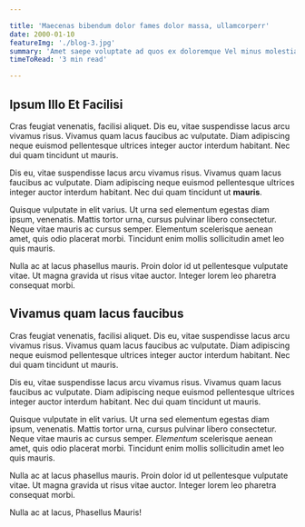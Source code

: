 ```yaml
---

title: 'Maecenas bibendum dolor fames dolor massa, ullamcorperr'
date: 2000-01-10
featureImg: './blog-3.jpg'
summary: 'Amet saepe voluptate ad quos ex doloremque Vel minus molestias tempora fugit doloremque, veritatis Recusandae tempora enim quasi optio tempore veritatis quia. Earum pariatur perspiciatis deserunt doloribus vero. Vitae velit. Sit error autem et repellat vel minus Obcaecati in hic quod omnis obcaecati earum! Ducimus iure deserunt sapiente in voluptatibus necessitatibus! Accusamus beatae similique eligendi possimus delectus laborum. Numquam nihil'
timeToRead: '3 min read'

---
```


## Ipsum Illo Et Facilisi

Cras feugiat venenatis, facilisi aliquet. Dis eu, vitae suspendisse lacus arcu
vivamus risus. Vivamus quam lacus faucibus ac vulputate. Diam adipiscing
neque euismod pellentesque ultrices integer auctor interdum habitant.
Nec dui quam tincidunt ut mauris.<br/>

Dis eu, vitae suspendisse lacus arcu vivamus risus. Vivamus quam lacus
faucibus ac vulputate. Diam adipiscing neque euismod pellentesque ultrices
integer auctor interdum habitant. Nec dui quam tincidunt ut **mauris**.<br/>

Quisque vulputate in elit varius. Ut urna sed elementum egestas diam
ipsum, venenatis. Mattis tortor urna, cursus pulvinar libero consectetur.
Neque vitae mauris ac cursus semper. Elementum scelerisque aenean amet,
quis odio placerat morbi. Tincidunt enim mollis sollicitudin amet
leo quis mauris.<br/>

Nulla ac at lacus phasellus mauris. Proin dolor id ut pellentesque vulputate
vitae. Ut magna gravida ut risus vitae auctor. Integer lorem leo pharetra
consequat morbi.<br/>

## Vivamus quam lacus faucibus

Cras feugiat venenatis, facilisi aliquet. Dis eu, vitae suspendisse lacus arcu
vivamus risus. Vivamus quam lacus faucibus ac vulputate. Diam adipiscing
neque euismod pellentesque ultrices integer auctor interdum habitant.
Nec dui quam tincidunt ut mauris.<br/>

Dis eu, vitae suspendisse lacus arcu vivamus risus. Vivamus quam lacus
faucibus ac vulputate. Diam adipiscing neque euismod pellentesque ultrices
integer auctor interdum habitant. Nec dui quam tincidunt ut mauris.<br/>

Quisque vulputate in elit varius. Ut urna sed elementum egestas diam
ipsum, venenatis. Mattis tortor urna, cursus pulvinar libero consectetur.
Neque vitae mauris ac cursus semper. *Elementum* scelerisque aenean amet,
quis odio placerat morbi. Tincidunt enim mollis sollicitudin amet
leo quis mauris.<br/>

Nulla ac at lacus phasellus mauris. Proin dolor id ut pellentesque vulputate
vitae. Ut magna gravida ut risus vitae auctor. Integer lorem leo pharetra
consequat morbi.<br/>

Nulla ac at lacus, Phasellus Mauris!
